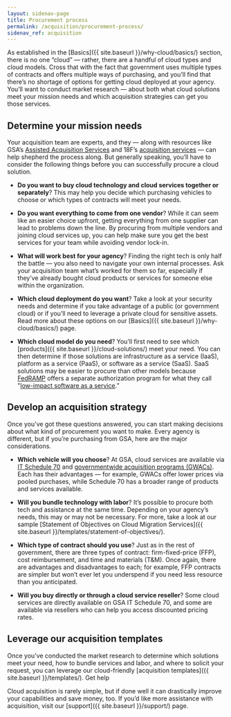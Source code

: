 ```yaml
---
layout: sidenav-page
title: Procurement process
permalink: /acquisition/procurement-process/
sidenav_ref: acquisition
---
```


As established in the [Basics]({{ site.baseurl }}/why-cloud/basics/) section, there is no one “cloud” — rather, there are a handful of cloud types and cloud models. Cross that with the fact that government uses multiple types of contracts and offers multiple ways of purchasing, and you’ll find that there’s no shortage of options for getting cloud deployed at your agency. You’ll want to conduct market research — about both what cloud solutions meet your mission needs and which acquisition strategies can get you those services.

## Determine your mission needs

Your acquisition team are experts, and they — along with resources like GSA’s [Assisted Acquisition Services](https://aas.gsa.gov/index.html) and 18F’s [acquisition services](https://18f.gsa.gov/tags/acquisition-services/) — can help shepherd the process along. But generally speaking, you’ll have to consider the following things before you can successfully procure a cloud solution.

* **Do you want to buy cloud technology and cloud services together or separately**? This may help you decide which purchasing vehicles to choose or which types of contracts will meet your needs.


* **Do you want everything to come from one vendor**? While it can seem like an easier choice upfront, getting everything from one supplier can lead to problems down the line. By procuring from multiple vendors and joining cloud services up, you can help make sure you get the best services for your team while avoiding vendor lock-in.


* **What will work best for your agency**? Finding the right tech is only half the battle — you also need to navigate your own internal processes. Ask your acquisition team what’s worked for them so far, especially if they’ve already bought cloud products or services for someone else within the organization.

* **Which cloud deployment do you want**? Take a look at your security needs and determine if you take advantage of a public (or government cloud) or if you’ll need to leverage a private cloud for sensitive assets. Read more about these options on our [Basics]({{ site.baseurl }}/why-cloud/basics/) page.

* **Which cloud model do you need**? You’ll first need to see which [products]({{ site.baseurl }}/cloud-solutions/) meet your need. You can then determine if those solutions are infrastructure as a service (IaaS), platform as a service (PaaS), or software as a service (SaaS). SaaS solutions may be easier to procure than other models because [FedRAMP](https://fedramp.gov/) offers a separate authorization program for what they call "[low-impact software as a service](https://tailored.fedramp.gov/).”

## Develop an acquisition strategy
Once you’ve got these questions answered, you can start making decisions about what kind of procurement you want to make. Every agency is different, but if you’re purchasing from GSA, here are the major considerations. 

* **Which vehicle will you choose**? At GSA, cloud services are available via [IT Schedule 70](https://www.gsa.gov/technology/technology-purchasing-programs/it-schedule-70) and [governmentwide acquisition programs (GWACs)](https://www.gsa.gov/technology/technology-purchasing-programs/governmentwide-acquisition-contracts-gwacs).  Each has their advantages — for example, GWACs offer lower prices via pooled purchases, while Schedule 70 has a broader range of products and services available.


* **Will you bundle technology with labor**? It’s possible to procure both tech and assistance at the same time. Depending on your agency’s needs, this may or may not be necessary. For more, take a look at our sample [Statement of Objectives on Cloud Migration Services]({{ site.baseurl }}/templates/statement-of-objectives/).

* **Which type of contract should you use**? Just as in the rest of government, there are three types of contract: firm-fixed-price (FFP), cost reimbursement, and time and materials (T&M). Once again, there are advantages and disadvantages to each; for example, FFP contracts are simpler but won’t ever let you underspend if you need less resource than you anticipated.

* **Will you buy directly or through a cloud service reseller**? Some cloud services are directly available on GSA IT Schedule 70, and some are available via resellers who can help you access discounted pricing rates.

## Leverage our acquisition templates
Once you’ve conducted the market research to determine which solutions meet your need, how to bundle services and labor, and where to solicit your request, you can leverage our cloud-friendly [acquisition templates]({{ site.baseurl }}/templates/). 
Get help

Cloud acquisition is rarely simple, but if done well it can drastically improve your capabilities and save money, too. If you’d like more assistance with acquisition, visit our [support]({{ site.baseurl }}/support/) page.
